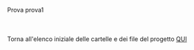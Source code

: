 Prova
prova1
<br/>
<br/>
<br/>
<br/>
Torna all'elenco iniziale delle cartelle e dei file del progetto [QUI](https://github.com/EmanueleTinari/Pensieri)

